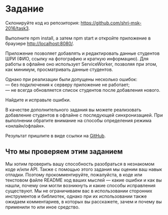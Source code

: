 # Задание

Склонируйте код из репозитория: <https://github.com/shri-msk-2016/task3>.

Выполните npm install, а затем npm start и откройте приложение в браузере <http://localhost:8080/>.

Приложение позволяет добавлять и редактировать данные студентов ШРИ (ФИО, ссылку на фотографию и краткую информацию). Для работы в офлайне оно использует ServiceWorker, позволяя при этом, как минимум, просматривать данные студентов.

Однако при реализации были допущены несколько ошибок:  
— без подключения к серверу приложение не работает;  
— не всегда обновляется список студентов после добавления нового.

Найдите и исправьте ошибки.

В качестве дополнительного задания вы можете реализовать добавление студентов в офлайне с последующей синхронизацией. При выполнении обратите внимание на способы определения режима «онлайн/офлайн».

Результат пришлите в виде ссылки на [GitHub](https://github.com/).

## Что мы проверяем этим заданием

Мы хотим проверить вашу способность разобраться в незнакомом коде и/или API. Также с помощью этого задания мы оценим ваш навык отладки. Поэтому прокомментируйте, пожалуйста, в коде или текстовом файле README ход ваших мыслей — какие ошибки и как вы нашли, почему они могли возникнуть и какие способы исправления существуют. 
Мы не ограничиваем вас в использовании сторонних инструментов и библиотек, однако при их использовании также ожидаем комментариев, в которых вы расскажете, зачем и почему вы применили то или иное средство.
